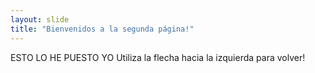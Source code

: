 ```yaml
---
layout: slide
title: "Bienvenidos a la segunda página!"
---
```

ESTO LO HE PUESTO YO
Utiliza la flecha hacia la izquierda para volver!

